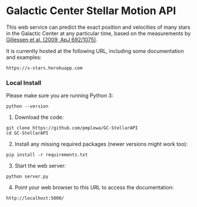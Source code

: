 # Galactic Center Stellar Motion API

This web service can predict the exact position and velocities of many stars in the Galactic Center
at any particular time, based on the measurements by [Gillessen et al. (2009, ApJ 692/1075)](http://dx.doi.org/10.1088/0004-637X/692/2/1075).

It is currently hosted at the following URL, including some documentation and examples:
```
https://s-stars.herokuapp.com
```

### Local Install

Please make sure you are running Python 3:
```
python --version
```
1) Download the code:
```
git clone https://github.com/pmplewa/GC-StellarAPI
cd GC-StellarAPI
```
2) Install any missing required packages (newer versions might work too):
```
pip install -r requirements.txt
```
3) Start the web server:
```
python server.py
```
4) Point your web browser to this URL to access the documentation:
```
http://localhost:5000/
```

